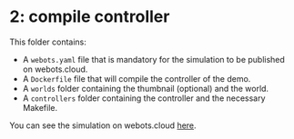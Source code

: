 # 2: compile controller
This folder contains:
 - A `webots.yaml` file that is mandatory for the simulation to be published on webots.cloud.
 - A `Dockerfile` file that will compile the controller of the demo.
 - A `worlds` folder containing the thumbnail (optional) and the world.
 - A `controllers` folder containing the controller and the necessary Makefile.

You can see the simulation on webots.cloud [here](https://webots.cloud/run?version=R2022b&url=https://github.com/cyberbotics/webots-cloud-simulation-demos/blob/main/2_compile_controller/worlds/spot.wbt).
